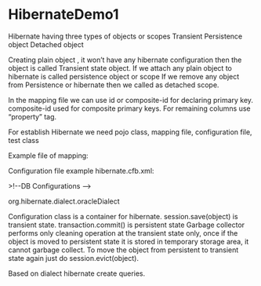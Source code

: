 # HibernateDemo1

Hibernate having three types of objects or scopes
Transient
Persistence object
Detached object

Creating plain object , it won’t have any hibernate configuration then the object is called Transient state object.
If we attach any plain object to hibernate is called persistence object or scope
If we remove any object from Persistence or hibernate then we called as detached scope.

In the mapping file we can use id or composite-id for declaring primary key. composite-id used for composite primary keys.
For remaining columns use “property” tag.

For establish Hibernate we need pojo class, mapping file, configuration file, test class

Example file of mapping:
<hibernate-mapping>
<class name=”beans.Student” table=”Student007” schema=”student_schema”>
<id name=”id” column=”sid”/>
<property name=”name” column=”sname”/>
<property name=”lname” column=”lname”/>
</class>
</hibernate-mapping>

Configuration file example hibernate.cfb.xml:
<!-- Database properties and connection pool properties , Hibernate commands, mapping files-->
<hibernate-configuration>
<session-factory>
>!--DB Configurations -->
<property name=”connection.driver_class”></property>
<property name=”connection.url”></property>
<property name=”connection.username”></property>
<property name=”connection.password”></property>
<property name=”connection.pool-size”></property>

<property name=”dialect”>org.hibernate.dialect.oracleDialect</property>
<mapping resource=”student.hbm.xml”></mapping>
</session-factory>
</hibernate-configuration>

Configuration class is a container for hibernate.
session.save(object) is transient state.
transaction.commit() is persistent state
Garbage collector performs only cleaning operation at the transient state only, once if the object is moved to persistent state it is stored in temporary storage area, it cannot garbage collect. To move the object from persistent to transient state again just do session.evict(object). 

Based on dialect hibernate create queries.



